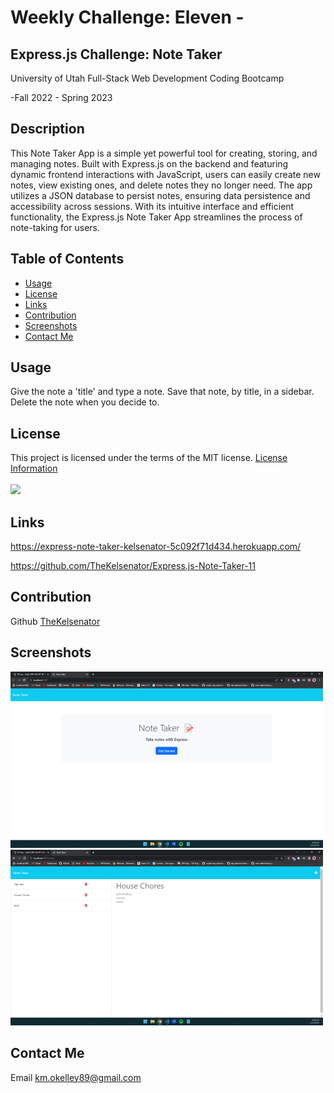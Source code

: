 # Weekly Challenge: Eleven -

## Express.js Challenge: Note Taker

  University of Utah
  Full-Stack Web Development Coding Bootcamp

  -Fall 2022 - Spring 2023

## Description

  This Note Taker App is a simple yet powerful tool for creating, storing, and managing notes. Built with Express.js on the backend and featuring dynamic frontend interactions with JavaScript, users can easily create new notes, view existing ones, and delete notes they no longer need. The app utilizes a JSON database to persist notes, ensuring data persistence and accessibility across sessions. With its intuitive interface and efficient functionality, the Express.js Note Taker App streamlines the process of note-taking for users.

## Table of Contents

- [Usage](#usage)
- [License](#license)
- [Links](#links)
- [Contribution](#contribution)
- [Screenshots](#screenshots)
- [Contact Me](#contact)

## Usage

  Give the note a 'title' and type a note. 
  Save that note, by title, in a sidebar.
  Delete the note when you decide to. 

## License

  This project is licensed under the terms of the MIT license.
  [License Information](https://choosealicense.com/licenses/mit)
  <br/>
  <br/>
  <a href="https://choosealicense.com/licenses/mit">
  <img src="https://img.shields.io/badge/License-MIT-blue" />
  </a>

## Links

  https://express-note-taker-kelsenator-5c092f71d434.herokuapp.com/

  https://github.com/TheKelsenator/Express.js-Note-Taker-11

## Contribution

  Github [TheKelsenator](https://github.com/TheKelsenator)

## Screenshots

  ![alt_text](./public/assets/images/Screenshot%20(37).png)
  ![alt_text](./public/assets/images/Screenshot%20(40).png)

## Contact Me

  Email [km.okelley89@gmail.com](mailto:km.okelley89@gmail.com)